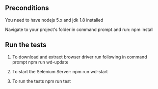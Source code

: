 ## Preconditions

You need to have nodejs 5.x and jdk 1.8 installed

Navigate to your project's folder in command prompt and run:
    npm install

## Run the tests

1. To download and extract browser driver run following in command prompt
    npm run wd-update

2. To start the Selenium Server:
    npm run wd-start

3. To run the tests
    npm run test